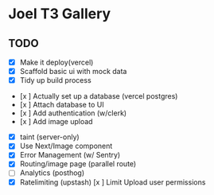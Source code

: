 # Joel T3 Gallery

## TODO

- [x] Make it deploy(vercel)
- [x] Scaffold basic ui with mock data
- [x] Tidy up build process
- [x ] Actually set up a database (vercel postgres)
- [x ] Attach database to UI
- [x ] Add authentication (w/clerk)
- [x ] Add image upload
- [x] taint (server-only)
- [x] Use Next/Image component
- [x] Error Management (w/ Sentry)
- [x] Routing/image page (parallel route)
- [ ] Analytics (posthog)
- [x] Ratelimiting (upstash)
      [x ] Limit Upload user permissions
